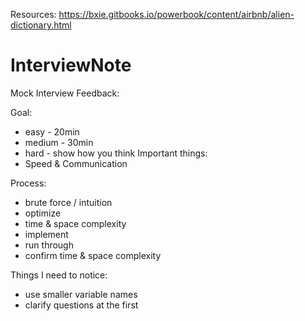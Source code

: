 Resources:
https://bxie.gitbooks.io/powerbook/content/airbnb/alien-dictionary.html

# InterviewNote

Mock Interview Feedback:

Goal:
  - easy - 20min
  - medium - 30min
  - hard - show how you think
Important things:
  - Speed & Communication

Process:
  - brute force / intuition
  - optimize
  - time & space complexity
  - implement
  - run through
  - confirm time & space complexity

Things I need to notice:
  - use smaller variable names
  - clarify questions at the first
